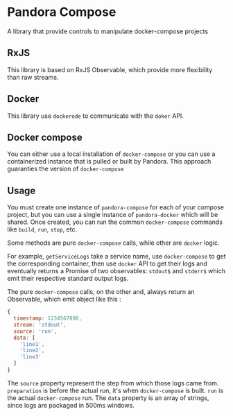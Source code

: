 Pandora Compose
=========

A library that provide controls to manipulate docker-compose projects

## RxJS

This library is based on RxJS Observable, which provide more flexibility than raw streams. 

## Docker

This library use `dockerode` to communicate with the `doker` API.

## Docker compose

You can either use a local installation of `docker-compose` or you can use a containerized instance that is pulled or built by Pandora.
This approach guaranties the version of `docker-compose`

## Usage

You must create one instance of `pandora-compose` for each of your compose project, but you can use a single instance of `pandora-docker` which will be shared.
Once created, you can run the common `docker-compose` commands like `build`, `run`, `stop`, etc.

Some methods are pure `docker-compose` calls, while other are `docker` logic.

For example, `getServiceLogs` take a service name, use `docker-compose` to get the corresponding container,
then use `docker` API to get their logs and eventually returns a Promise of two observables: `stdout$` and `stderr$`
which emit their respective standard output logs.

The pure `docker-compose` calls, on the other and, always return an Observable, which emit object like this :

```javascript
{
  timestamp: 1234567890,
  stream: 'stdout',
  source: 'run',
  data: [
    'line1',
    'line2',
    'line3'
  ]
}
```

The `source` property represent the step from which those logs came from.
`preparation` is before the actual run, it's when `docker-compose` is built.
`run` is the actual `docker-compose` run.
The `data` property is an array of strings, since logs are packaged in 500ms windows.
